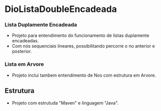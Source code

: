 # DioListaDoubleEncadeada

### Lista Duplamente Encadeada
- Projeto para entendimento do funcionamento de listas duplamente encadeadas.
- Com nós sequenciais lineares, possibilitando percorre o no anterior e posterior.

### Lista em Arvore
- Projeto inclui tambem entendimento de Nos com estrutura em Arvore.

## Estrutura

- Projeto com estrutuda "Maven" e linguagem "Java".
